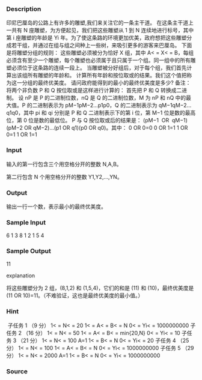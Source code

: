 
### Description
印尼巴厘岛的公路上有许多的雕塑,我们来关注它的一条主干道。
在这条主干道上一共有 N 座雕塑，为方便起见，我们把这些雕塑从 1 到 N 连续地进行标号，其中第 i 座雕塑的年龄是 Yi 年。为了使这条路的环境更加优美，政府想把这些雕塑分成若干组，并通过在组与组之间种上一些树，来吸引更多的游客来巴厘岛。
下面是将雕塑分组的规则：
这些雕塑必须被分为恰好 X 组，其中 A< = X< = B，每组必须含有至少一个雕塑，每个雕塑也必须属于且只属于一个组。同一组中的所有雕塑必须位于这条路的连续一段上。
当雕塑被分好组后，对于每个组，我们首先计算出该组所有雕塑的年龄和。
计算所有年龄和按位取或的结果。我们这个值把称为这一分组的最终优美度。
请问政府能得到的最小的最终优美度是多少?
备注：将两个非负数 P 和 Q 按位取或是这样进行计算的：
首先把 P 和 Q 转换成二进制。
设 nP 是 P 的二进制位数，nQ 是 Q 的二进制位数，M 为 nP 和 nQ 中的最大值。P 的二进制表示为 pM−1pM−2…p1p0，Q 的二进制表示为 qM−1qM−2…q1q0，其中 pi 和 qi 分别是 P 和 Q 二进制表示下的第 i 位，第 M−1 位是数的最高位，第 0 位是数的最低位。
P 与 Q 按位取或后的结果是： (pM−1  OR  qM−1)(pM−2 OR qM−2)…(p1 OR q1)(p0 OR q0)。其中：
0 OR 0=0
0 OR 1=1
1 OR 0=1
1 OR 1=1


### Input
输入的第一行包含三个用空格分开的整数 N,A,B。

第二行包含 N 个用空格分开的整数 Y1,Y2,…,YN。

### Output
输出一行一个数，表示最小的最终优美度。

### Sample Input
6 1 3
8 1 2 1 5 4
### Sample Output
11

explanation

将这些雕塑分为 2 组，(8,1,2) 和 (1,5,4)，它们的和是 (11) 和 (10)，最终优美度是 (11  OR  10)=11。（不难验证，这也是最终优美度的最小值。）
### Hint
 子任务 1 （9 分）
1< = N< = 20
1< = A< = B< = N
0< = Yi< = 1000000000
子任务 2 （16 分）
1< = N< = 50
1< = A< = B< = min{20,N}
0< = Yi< = 10
子任务 3 （21 分）
1< = N< = 100
A=1
1< = B< = N
0< = Yi< = 20
子任务 4 （25 分）
1< = N< = 100
1< = A< = B< = N
0< = Yi< = 1000000000
子任务 5 （29 分）
1< = N< = 2000
A=1
1< = B< = N
0< = Yi< = 1000000000
### Source
